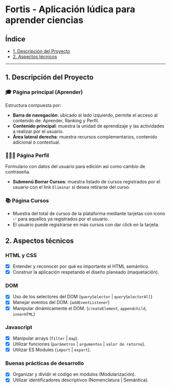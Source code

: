 # Fortis - Aplicación lúdica para aprender ciencias

## Índice
* [1. Descripción del Proyecto](#1-descripción-del-proyecto)
* [2. Aspectos técnicos ](#2-aspectos-técnicos)


***

## 1. Descripción del Proyecto

### 🎓 Página principal (Aprender)

Estructura compuesta por:
- **Barra de navegación**: ubicado al lado izquierdo, permite el acceso al contenido de: Aprender, Ranking y Perfil.
- **Contenido principal**: muestra la unidad de aprendizaje y las actividades a realizar por el usuario.
- **Área lateral derecha**: muestra recursos complementarios, contenido adicional o contextual.

### 👨🏻‍💼 Página Perfil
Formulario con datos del usuario para edición así como cambio de contraseña.
- **Submenú Borrar Cursos**: muestra listado de cursos registrados por el usuario con el link `Eliminar` si desea retirarse del curso.

### 📚 Página Cursos
- Muestra del total de cursos de la plataforma mediante tarjetas con icono ✅ para aquellos ya registrados por el usuario.
- El usuario puede registrarse en más cursos con dar click en la tarjeta.


## 2. Aspectos técnicos

### HTML y CSS
- [x] Entender y reconocer por qué es importante el HTML semántico.
- [x] Construir la aplicación respetando el diseño planeado (maquetación).

### DOM
- [x] Uso de los selectores del DOM (`querySelector` | `querySelectorAll`)
- [x] Manejar eventos del DOM. (`addEventListener`)
- [x] Manipular dinámicamente el DOM. (`createElement`, `appendchild`, `innerHTML`)

### Javascript
- [x] Manipular arrays (`filter` | `map`).
- [x] Utilizar funciones (`parámetros` | `argumentos` | `valor de retorno`).
- [x] Utilizar ES Modules (`import` | `export`).

### Buenas prácticas de desarrollo
- [x] Organizar y dividir el código en módulos (Modularización).
- [x] Utilizar identificadores descriptivos (Nomenclatura | Semántica).